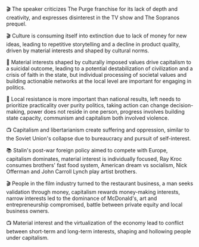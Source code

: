 🎬 The speaker criticizes The Purge franchise for its lack of depth and creativity, and expresses disinterest in the TV show and The Sopranos prequel.

🎬 Culture is consuming itself into extinction due to lack of money for new ideas, leading to repetitive storytelling and a decline in product quality, driven by material interests and shaped by cultural norms.

📝 Material interests shaped by culturally imposed values drive capitalism to a suicidal outcome, leading to a potential destabilization of civilization and a crisis of faith in the state, but individual processing of societal values and building actionable networks at the local level are important for engaging in politics.

📝 Local resistance is more important than national results, left needs to prioritize practicality over purity politics, taking action can change decision-making, power does not reside in one person, progress involves building state capacity, communism and capitalism both involved violence.

📺 Capitalism and libertarianism create suffering and oppression, similar to the Soviet Union's collapse due to bureaucracy and pursuit of self-interest.

📚 Stalin's post-war foreign policy aimed to compete with Europe, capitalism dominates, material interest is individually focused, Ray Kroc consumes brothers' fast food system, American dream vs socialism, Nick Offerman and John Carroll Lynch play artist brothers.

🎬 People in the film industry turned to the restaurant business, a man seeks validation through money, capitalism rewards money-making interests, narrow interests led to the dominance of McDonald's, art and entrepreneurship compromised, battle between private equity and local business owners.

📺 Material interest and the virtualization of the economy lead to conflict between short-term and long-term interests, shaping and hollowing people under capitalism.

